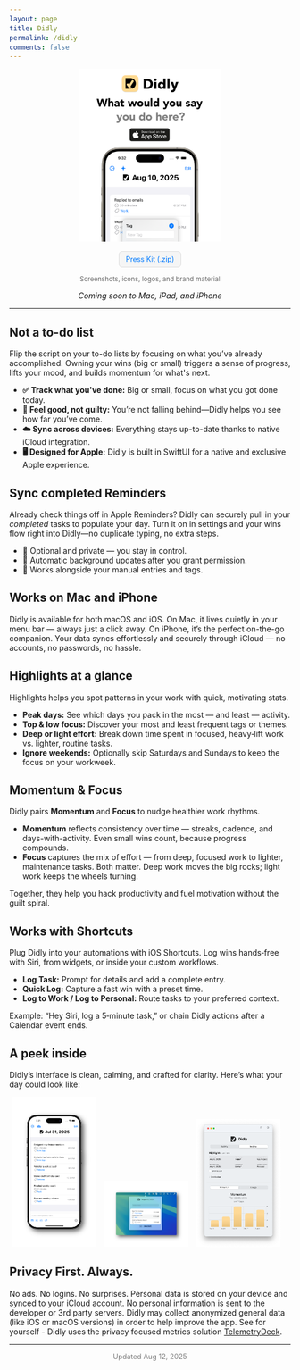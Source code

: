 ```yaml
---
layout: page
title: Didly
permalink: /didly
comments: false
---
```


<p align="center">
<a href="https://apps.apple.com/us/app/didly-hack-your-productivity/id6503087781">
  <img src="/assets/apps/didly/Didly-Hero-trans.png" alt="Didly App Icon" style="max-width: 50%; height: auto; margin: 0 5px;" />
</a>
</p>
<p align="center">
  <a href="/assets/apps/didly/PressKit.zip" download rel="noopener" style="display:inline-block; padding: 6px 12px; text-decoration: none; background: #f5f5f5; color: #007aff; border-radius: 6px; font-size: 0.9em; border: 1px solid #ddd;">
    Press Kit (.zip)
  </a>
</p>
<small style="display: block; text-align: center; margin-top: 4px; color: #666;">Screenshots, icons, logos, and brand material</small>
<p align="center"><em>Coming soon to Mac, iPad, and iPhone</em></p>

<hr/>

<section>
  <h2>Not a to-do list</h2>
    <p>Flip the script on your to-do lists by focusing on what you’ve already accomplished. Owning your wins (big or small) triggers a sense of progress, lifts your mood, and builds momentum for what's next.</p>
  <ul>
    <li><strong>✅ Track what you've done:</strong> Big or small, focus on what you got done today.</li>
    <li><strong>🎉 Feel good, not guilty:</strong> You’re not falling behind—Didly helps you see how far you’ve come.</li>
    <li><strong>☁️ Sync across devices:</strong> Everything stays up-to-date thanks to native iCloud integration.</li>
    <li><strong>🖥️ Designed for Apple:</strong> Didly is built in SwiftUI for a native and exclusive Apple experience.</li>
  </ul>
</section>

<section>
  <h2>Sync completed Reminders</h2>
  <p>Already check things off in Apple Reminders? Didly can securely pull in your <em>completed</em> tasks to populate your day. Turn it on in settings and your wins flow right into Didly—no duplicate typing, no extra steps.</p>
  <ul>
    <li>👋 Optional and private — you stay in control.</li>
    <li>🔄 Automatic background updates after you grant permission.</li>
    <li>🧩 Works alongside your manual entries and tags.</li>
  </ul>
</section>

<section>
  <h2>Works on Mac and iPhone</h2>
  <p>Didly is available for both macOS and iOS. On Mac, it lives quietly in your menu bar — always just a click away. On iPhone, it’s the perfect on-the-go companion. Your data syncs effortlessly and securely through iCloud — no accounts, no passwords, no hassle.</p>
</section>

<section>
  <h2>Highlights at a glance</h2>
  <p>Highlights helps you spot patterns in your work with quick, motivating stats.</p>
  <ul>
    <li><strong>Peak days:</strong> See which days you pack in the most — and least — activity.</li>
    <li><strong>Top & low focus:</strong> Discover your most and least frequent tags or themes.</li>
    <li><strong>Deep or light effort:</strong> Break down time spent in focused, heavy‑lift work vs. lighter, routine tasks.</li>
    <li><strong>Ignore weekends:</strong> Optionally skip Saturdays and Sundays to keep the focus on your workweek.</li>
  </ul>
</section>

<section>
  <h2>Momentum & Focus</h2>
  <p>Didly pairs <strong>Momentum</strong> and <strong>Focus</strong> to nudge healthier work rhythms.</p>
  <ul>
    <li><strong>Momentum</strong> reflects consistency over time — streaks, cadence, and days-with-activity. Even small wins count, because progress compounds.</li>
    <li><strong>Focus</strong> captures the mix of effort — from deep, focused work to lighter, maintenance tasks. Both matter. Deep work moves the big rocks; light work keeps the wheels turning.</li>
  </ul>
  <p>Together, they help you hack productivity and fuel motivation without the guilt spiral.</p>
</section>

<section>
  <h2>Works with Shortcuts</h2>
  <p>Plug Didly into your automations with iOS Shortcuts. Log wins hands‑free with Siri, from widgets, or inside your custom workflows.</p>
  <ul>
    <li><strong>Log Task:</strong> Prompt for details and add a complete entry.</li>
    <li><strong>Quick Log:</strong> Capture a fast win with a preset time.</li>
    <li><strong>Log to Work / Log to Personal:</strong> Route tasks to your preferred context.</li>
  </ul>
  <p>Example: “Hey Siri, log a 5‑minute task,” or chain Didly actions after a Calendar event ends.</p>
</section>

<section>
  <h2>A peek inside</h2>
  <p>Didly’s interface is clean, calming, and crafted for clarity. Here’s what your day could look like:</p>
<p align="center">
  <div>
    <img src="/assets/apps/didly/ios1.png" alt="Didly Today View Screenshot" style="max-width: 30%; height: auto; margin: 0 5px;" />
    <img src="/assets/apps/didly/macos1.png" alt="Didly Mac View Screenshot 1" style="max-width: 30%; height: auto; margin: 0 5px;" />
    <img src="/assets/apps/didly/macos2.png" alt="Didly Mac View Screenshot 2" style="max-width: 30%; height: auto; margin: 0 5px;" />
  </div>
</p>
</section>

<section>
  <h2 id="privacy">Privacy First. Always.</h2>
  <p>
   No ads. No logins. No surprises. Personal data is stored on your device and synced to your iCloud account. No personal information is sent to the developer or 3rd party servers. Didly may collect anonymized general data (like iOS or macOS versions) in order to help improve the app. See for yourself - Didly uses the privacy focused metrics solution <a href="https://telemetrydeck.com">TelemetryDeck</a>.
  </p>
</section>

<hr/>

<p align="center" style="color: gray; font-size: 0.9em;">
  Updated Aug 12, 2025
</p>